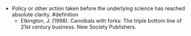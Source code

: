 - Policy or other action taken before the underlying science has reached absolute clarity. #definition
	- Elkington, J. (1998). Cannibals with forks: The triple bottom line of 21st century business. New Society Publishers.